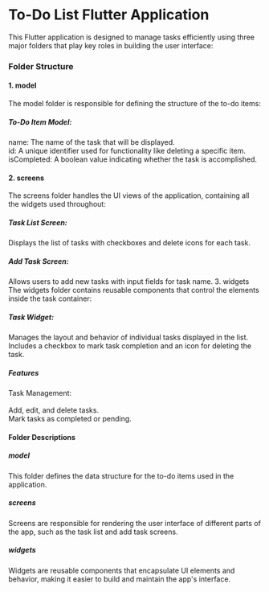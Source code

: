 <h1>To-Do List Flutter Application</h1>
This Flutter application is designed to manage tasks efficiently using three major folders that play key roles in building the user interface:

<h3>Folder Structure</h3>
<h4>1. model</h4>
The model folder is responsible for defining the structure of the to-do items:

<h5>To-Do Item Model:</h5>
name: The name of the task that will be displayed.<br>
id: A unique identifier used for functionality like deleting a specific item.<br>
isCompleted: A boolean value indicating whether the task is accomplished.

<h4>2. screens</h4>
The screens folder handles the UI views of the application, containing all the widgets used throughout:

<h5>Task List Screen:</h5>
Displays the list of tasks with checkboxes and delete icons for each task.
<h5>Add Task Screen:</h5>
Allows users to add new tasks with input fields for task name.
3. widgets
The widgets folder contains reusable components that control the elements inside the task container:

<h5>Task Widget:</h5>
Manages the layout and behavior of individual tasks displayed in the list.
Includes a checkbox to mark task completion and an icon for deleting the task.
<h5>Features</h5>
Task Management:
<br><br>
Add, edit, and delete tasks.<br>
Mark tasks as completed or pending.<br>
<h4>Folder Descriptions</h4>
<h5>model</h5>
This folder defines the data structure for the to-do items used in the application.

<h5>screens</h5>
Screens are responsible for rendering the user interface of different parts of the app, such as the task list and add task screens.

<h5>widgets</h5>
Widgets are reusable components that encapsulate UI elements and behavior, making it easier to build and maintain the app's interface.

